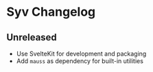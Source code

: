 # Syv Changelog

## Unreleased

- Use SvelteKit for development and packaging
- Add `mauss` as dependency for built-in utilities
